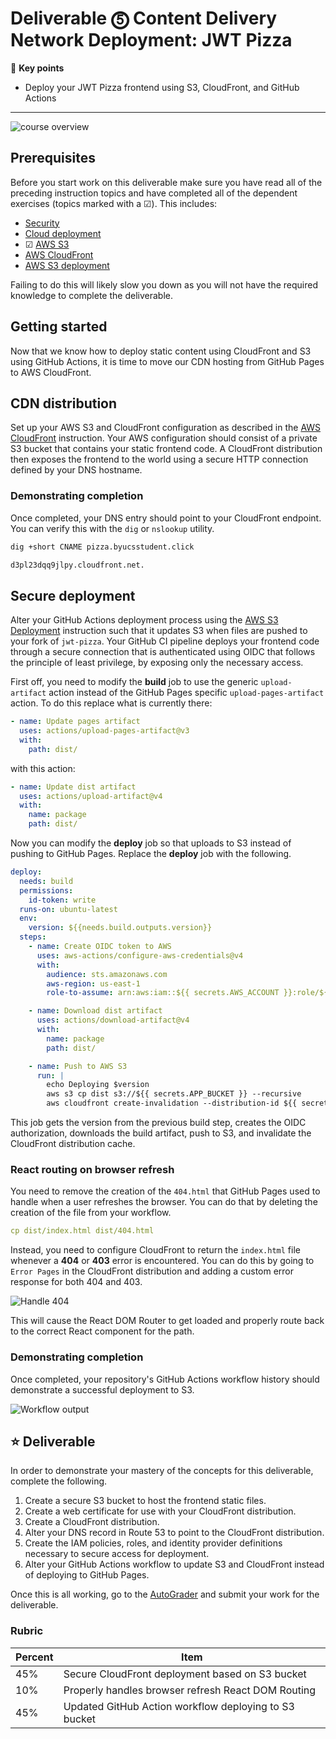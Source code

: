 # Deliverable ⓹ Content Delivery Network Deployment: JWT Pizza

🔑 **Key points**

- Deploy your JWT Pizza frontend using S3, CloudFront, and GitHub Actions

---

![course overview](../sharedImages/courseOverview.png)

## Prerequisites

Before you start work on this deliverable make sure you have read all of the preceding instruction topics and have completed all of the dependent exercises (topics marked with a ☑). This includes:

- [Security](../security/security.md)
- [Cloud deployment](../cloudDeployment/cloudDeployment.md)
- ☑ [AWS S3](../awsS3/awsS3.md)
- [AWS CloudFront](../awsCloudFront/awsCloudFront.md)
- [AWS S3 deployment](../awsS3Deployment/awsS3Deployment.md)

Failing to do this will likely slow you down as you will not have the required knowledge to complete the deliverable.

## Getting started

Now that we know how to deploy static content using CloudFront and S3 using GitHub Actions, it is time to move our CDN hosting from GitHub Pages to AWS CloudFront.

## CDN distribution

Set up your AWS S3 and CloudFront configuration as described in the [AWS CloudFront](../awsCloudFront/awsCloudFront.md) instruction. Your AWS configuration should consist of a private S3 bucket that contains your static frontend code. A CloudFront distribution then exposes the frontend to the world using a secure HTTP connection defined by your DNS hostname.

### Demonstrating completion

Once completed, your DNS entry should point to your CloudFront endpoint. You can verify this with the `dig` or `nslookup` utility.

```sh
dig +short CNAME pizza.byucsstudent.click

d3pl23dqq9jlpy.cloudfront.net.
```

## Secure deployment

Alter your GitHub Actions deployment process using the [AWS S3 Deployment](../awsS3Deployment/awsS3Deployment.md) instruction such that it updates S3 when files are pushed to your fork of `jwt-pizza`. Your GitHub CI pipeline deploys your frontend code through a secure connection that is authenticated using OIDC that follows the principle of least privilege, by exposing only the necessary access.

First off, you need to modify the **build** job to use the generic `upload-artifact` action instead of the GitHub Pages specific `upload-pages-artifact` action. To do this replace what is currently there:

```yml
- name: Update pages artifact
  uses: actions/upload-pages-artifact@v3
  with:
    path: dist/
```

with this action:

```yml
- name: Update dist artifact
  uses: actions/upload-artifact@v4
  with:
    name: package
    path: dist/
```

Now you can modify the **deploy** job so that uploads to S3 instead of pushing to GitHub Pages. Replace the **deploy** job with the following.

```yml
deploy:
  needs: build
  permissions:
    id-token: write
  runs-on: ubuntu-latest
  env:
    version: ${{needs.build.outputs.version}}
  steps:
    - name: Create OIDC token to AWS
      uses: aws-actions/configure-aws-credentials@v4
      with:
        audience: sts.amazonaws.com
        aws-region: us-east-1
        role-to-assume: arn:aws:iam::${{ secrets.AWS_ACCOUNT }}:role/${{ secrets.CI_IAM_ROLE }}

    - name: Download dist artifact
      uses: actions/download-artifact@v4
      with:
        name: package
        path: dist/

    - name: Push to AWS S3
      run: |
        echo Deploying $version
        aws s3 cp dist s3://${{ secrets.APP_BUCKET }} --recursive
        aws cloudfront create-invalidation --distribution-id ${{ secrets.DISTRIBUTION_ID }} --paths "/*"
```

This job gets the version from the previous build step, creates the OIDC authorization, downloads the build artifact, push to S3, and invalidate the CloudFront distribution cache.

### React routing on browser refresh

You need to remove the creation of the `404.html` that GitHub Pages used to handle when a user refreshes the browser. You can do that by deleting the creation of the file from your workflow.

```yml
cp dist/index.html dist/404.html
```

Instead, you need to configure CloudFront to return the `index.html` file whenever a **404** or **403** error is encountered. You can do this by going to `Error Pages` in the CloudFront distribution and adding a custom error response for both 404 and 403.

![Handle 404](handle404.png)

This will cause the React DOM Router to get loaded and properly route back to the correct React component for the path.

### Demonstrating completion

Once completed, your repository's GitHub Actions workflow history should demonstrate a successful deployment to S3.

![Workflow output](workflowOutput.png)

## ⭐ Deliverable

In order to demonstrate your mastery of the concepts for this deliverable, complete the following.

1. Create a secure S3 bucket to host the frontend static files.
1. Create a web certificate for use with your CloudFront distribution.
1. Create a CloudFront distribution.
1. Alter your DNS record in Route 53 to point to the CloudFront distribution.
1. Create the IAM policies, roles, and identity provider definitions necessary to secure access for deployment.
1. Alter your GitHub Actions workflow to update S3 and CloudFront instead of deploying to GitHub Pages.

Once this is all working, go to the [AutoGrader](https://cs329.cs.byu.edu) and submit your work for the deliverable.

### Rubric

| Percent | Item                                                  |
| ------- | ----------------------------------------------------- |
| 45%     | Secure CloudFront deployment based on S3 bucket       |
| 10%     | Properly handles browser refresh React DOM Routing    |
| 45%     | Updated GitHub Action workflow deploying to S3 bucket |
